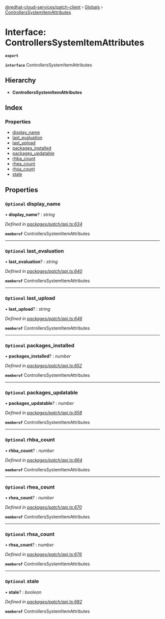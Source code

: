 [@redhat-cloud-services/patch-client](../README.md) › [Globals](../globals.md) › [ControllersSystemItemAttributes](controllerssystemitemattributes.md)

# Interface: ControllersSystemItemAttributes

**`export`** 

**`interface`** ControllersSystemItemAttributes

## Hierarchy

* **ControllersSystemItemAttributes**

## Index

### Properties

* [display_name](controllerssystemitemattributes.md#optional-display_name)
* [last_evaluation](controllerssystemitemattributes.md#optional-last_evaluation)
* [last_upload](controllerssystemitemattributes.md#optional-last_upload)
* [packages_installed](controllerssystemitemattributes.md#optional-packages_installed)
* [packages_updatable](controllerssystemitemattributes.md#optional-packages_updatable)
* [rhba_count](controllerssystemitemattributes.md#optional-rhba_count)
* [rhea_count](controllerssystemitemattributes.md#optional-rhea_count)
* [rhsa_count](controllerssystemitemattributes.md#optional-rhsa_count)
* [stale](controllerssystemitemattributes.md#optional-stale)

## Properties

### `Optional` display_name

• **display_name**? : *string*

*Defined in [packages/patch/api.ts:634](https://github.com/RedHatInsights/javascript-clients/blob/5a7659a/packages/patch/api.ts#L634)*

**`memberof`** ControllersSystemItemAttributes

___

### `Optional` last_evaluation

• **last_evaluation**? : *string*

*Defined in [packages/patch/api.ts:640](https://github.com/RedHatInsights/javascript-clients/blob/5a7659a/packages/patch/api.ts#L640)*

**`memberof`** ControllersSystemItemAttributes

___

### `Optional` last_upload

• **last_upload**? : *string*

*Defined in [packages/patch/api.ts:646](https://github.com/RedHatInsights/javascript-clients/blob/5a7659a/packages/patch/api.ts#L646)*

**`memberof`** ControllersSystemItemAttributes

___

### `Optional` packages_installed

• **packages_installed**? : *number*

*Defined in [packages/patch/api.ts:652](https://github.com/RedHatInsights/javascript-clients/blob/5a7659a/packages/patch/api.ts#L652)*

**`memberof`** ControllersSystemItemAttributes

___

### `Optional` packages_updatable

• **packages_updatable**? : *number*

*Defined in [packages/patch/api.ts:658](https://github.com/RedHatInsights/javascript-clients/blob/5a7659a/packages/patch/api.ts#L658)*

**`memberof`** ControllersSystemItemAttributes

___

### `Optional` rhba_count

• **rhba_count**? : *number*

*Defined in [packages/patch/api.ts:664](https://github.com/RedHatInsights/javascript-clients/blob/5a7659a/packages/patch/api.ts#L664)*

**`memberof`** ControllersSystemItemAttributes

___

### `Optional` rhea_count

• **rhea_count**? : *number*

*Defined in [packages/patch/api.ts:670](https://github.com/RedHatInsights/javascript-clients/blob/5a7659a/packages/patch/api.ts#L670)*

**`memberof`** ControllersSystemItemAttributes

___

### `Optional` rhsa_count

• **rhsa_count**? : *number*

*Defined in [packages/patch/api.ts:676](https://github.com/RedHatInsights/javascript-clients/blob/5a7659a/packages/patch/api.ts#L676)*

**`memberof`** ControllersSystemItemAttributes

___

### `Optional` stale

• **stale**? : *boolean*

*Defined in [packages/patch/api.ts:682](https://github.com/RedHatInsights/javascript-clients/blob/5a7659a/packages/patch/api.ts#L682)*

**`memberof`** ControllersSystemItemAttributes
